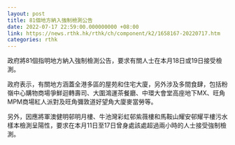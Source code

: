 ```yaml
---
layout: post
title: 81個地方納入強制檢測公告
date: 2022-07-17 22:59:00.000000000 +08:00
link: https://news.rthk.hk/rthk/ch/component/k2/1658167-20220717.htm
categories: rthk
---
```


政府將81個指明地方納入強制檢測公告，要求有關人士在本月18日或19日接受檢測。

政府表示，有關地方涵蓋全港多區的屋苑和住宅大廈，另外涉及多間食肆，包括粉嶺中心購物商場爭鮮迴轉壽司、大圍鴻運茶餐廳、中環大會堂高座地下MX、旺角MPM商場紅人派對及旺角彌敦道好望角大廈麥當勞等。

另外，因應將軍澳健明邨明月樓、牛池灣彩虹邨紫薇樓和馬鞍山耀安邨耀平樓污水樣本檢測呈陽性，要求在本月11日至17日曾身處該處超過兩小時的人士接受強制檢測。
